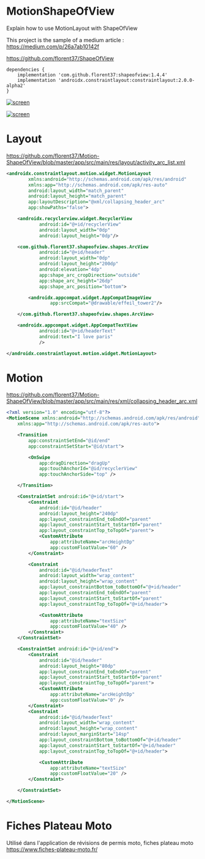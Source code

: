 # MotionShapeOfView

Explain how to use MotionLayout with ShapeOfView

This project is the sample of a medium article : https://medium.com/p/26a7ab10142f

https://github.com/florent37/ShapeOfView

```
dependencies {
    implementation 'com.github.florent37:shapeofview:1.4.4'
    implementation 'androidx.constraintlayout:constraintlayout:2.0.0-alpha2'
}
```

[![screen](https://raw.githubusercontent.com/florent37/Motion-ShapeOfView/master/medias/arc.gif)](https://www.github.com/florent37/Motion-ShapeOfView)

[![screen](https://raw.githubusercontent.com/florent37/Motion-ShapeOfView/master/medias/diagonal.gif)](https://www.github.com/florent37/Motion-ShapeOfView)

# Layout 

https://github.com/florent37/Motion-ShapeOfView/blob/master/app/src/main/res/layout/activity_arc_list.xml

```xml
<androidx.constraintlayout.motion.widget.MotionLayout
        xmlns:android="http://schemas.android.com/apk/res/android"
        xmlns:app="http://schemas.android.com/apk/res-auto"
        android:layout_width="match_parent"
        android:layout_height="match_parent"
        app:layoutDescription="@xml/collapsing_header_arc"
        app:showPaths="false">

    <androidx.recyclerview.widget.RecyclerView
            android:id="@+id/recyclerView"
            android:layout_width="0dp"
            android:layout_height="0dp"/>

    <com.github.florent37.shapeofview.shapes.ArcView
            android:id="@+id/header"
            android:layout_width="0dp"
            android:layout_height="200dp"
            android:elevation="4dp"
            app:shape_arc_cropDirection="outside"
            app:shape_arc_height="26dp"
            app:shape_arc_position="bottom">

        <androidx.appcompat.widget.AppCompatImageView
                app:srcCompat="@drawable/effeil_tower2"/>

    </com.github.florent37.shapeofview.shapes.ArcView>

    <androidx.appcompat.widget.AppCompatTextView
            android:id="@+id/headerText"
            android:text="I love paris"
            />

</androidx.constraintlayout.motion.widget.MotionLayout>
```

# Motion

https://github.com/florent37/Motion-ShapeOfView/blob/master/app/src/main/res/xml/collapsing_header_arc.xml

```xml
<?xml version="1.0" encoding="utf-8"?>
<MotionScene xmlns:android="http://schemas.android.com/apk/res/android"
    xmlns:app="http://schemas.android.com/apk/res-auto">

    <Transition
        app:constraintSetEnd="@id/end"
        app:constraintSetStart="@id/start">

        <OnSwipe
            app:dragDirection="dragUp"
            app:touchAnchorId="@id/recyclerView"
            app:touchAnchorSide="top" />

    </Transition>

    <ConstraintSet android:id="@+id/start">
        <Constraint
            android:id="@id/header"
            android:layout_height="240dp"
            app:layout_constraintEnd_toEndOf="parent"
            app:layout_constraintStart_toStartOf="parent"
            app:layout_constraintTop_toTopOf="parent">
            <CustomAttribute
                app:attributeName="arcHeightDp"
                app:customFloatValue="60" />
        </Constraint>

        <Constraint
            android:id="@id/headerText"
            android:layout_width="wrap_content"
            android:layout_height="wrap_content"
            app:layout_constraintBottom_toBottomOf="@+id/header"
            app:layout_constraintEnd_toEndOf="parent"
            app:layout_constraintStart_toStartOf="parent"
            app:layout_constraintTop_toTopOf="@+id/header">

            <CustomAttribute
                app:attributeName="textSize"
                app:customFloatValue="40" />
        </Constraint>
    </ConstraintSet>

    <ConstraintSet android:id="@+id/end">
        <Constraint
            android:id="@id/header"
            android:layout_height="80dp"
            app:layout_constraintEnd_toEndOf="parent"
            app:layout_constraintStart_toStartOf="parent"
            app:layout_constraintTop_toTopOf="parent">
            <CustomAttribute
                app:attributeName="arcHeightDp"
                app:customFloatValue="0" />
        </Constraint>
        <Constraint
            android:id="@id/headerText"
            android:layout_width="wrap_content"
            android:layout_height="wrap_content"
            android:layout_marginStart="14sp"
            app:layout_constraintBottom_toBottomOf="@+id/header"
            app:layout_constraintStart_toStartOf="@+id/header"
            app:layout_constraintTop_toTopOf="@+id/header">

            <CustomAttribute
                app:attributeName="textSize"
                app:customFloatValue="20" />
        </Constraint>

    </ConstraintSet>

</MotionScene>
```


# Fiches Plateau Moto

Utilisé dans l'application de révisions de permis moto, fiches plateau moto https://www.fiches-plateau-moto.fr/
